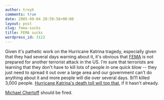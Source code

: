 ```yaml
---
author: troyh
comments: true
date: 2005-09-04 20:59:58+00:00
layout: post
slug: fema-sucks
title: FEMA sucks
wordpress_id: 3122
---
```


Given it's pathetic work on the Hurricane Katrina tragedy, especially given that they had several days warning about it, it's obvious that [FEMA](http://www.fema.gov/) is not prepared for another terrorist attack in the US. I'm sure that terrorists are learning that they don't have to kill lots of people in one quick blow -- they just need to spread it out over a large area and our government can't do anything about it and more people will die over several days. 9/11 killed 3,000 people. [Hurricane Katrina's death toll will top that](http://www.voanews.com/english/2005-09-04-voa21.cfm), if it hasn't already.

[Michael Chertoff](http://www.dhs.gov/dhspublic/interapp/biography/biography_0116.xml) should be fired.
